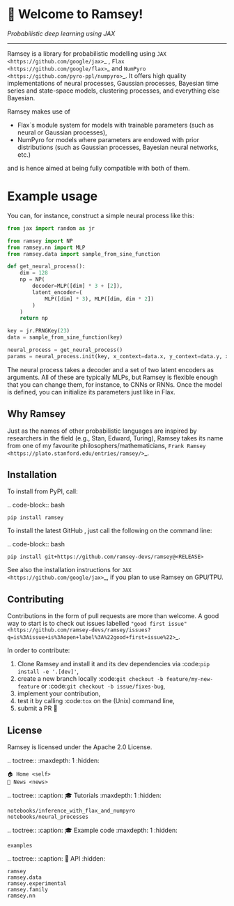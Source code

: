 # 👋 Welcome to Ramsey!

*Probabilistic deep learning using JAX*

----

Ramsey is a library for probabilistic modelling using `JAX <https://github.com/google/jax>`_ ,
`Flax <https://github.com/google/flax>`_ and `NumPyro <https://github.com/pyro-ppl/numpyro>`_.
It offers high quality implementations of neural processes, Gaussian processes, Bayesian time series and state-space models, clustering processes,
and everything else Bayesian.

Ramsey makes use of

- Flax`s module system for models with trainable parameters (such as neural or Gaussian processes),
- NumPyro for models where parameters are endowed with prior distributions (such as Gaussian processes, Bayesian neural networks, etc.)

and is hence aimed at being fully compatible with both of them.

# Example usage

You can, for instance, construct a simple neural process like this:

``` py
from jax import random as jr

from ramsey import NP
from ramsey.nn import MLP
from ramsey.data import sample_from_sine_function

def get_neural_process():
    dim = 128
    np = NP(
        decoder=MLP([dim] * 3 + [2]),
        latent_encoder=(
            MLP([dim] * 3), MLP([dim, dim * 2])
        )
    )
    return np

key = jr.PRNGKey(23)
data = sample_from_sine_function(key)

neural_process = get_neural_process()
params = neural_process.init(key, x_context=data.x, y_context=data.y, x_target=data.x)
```

The neural process takes a decoder and a set of two latent encoders as arguments. All of these are typically MLPs, but
Ramsey is flexible enough that you can change them, for instance, to CNNs or RNNs. Once the model is defined, you can initialize
its parameters just like in Flax.

Why Ramsey
----------

Just as the names of other probabilistic languages are inspired by researchers in the field
(e.g., Stan, Edward, Turing), Ramsey takes its name from one of my favourite philosophers/mathematicians,
`Frank Ramsey <https://plato.stanford.edu/entries/ramsey/>`_.

Installation
------------

To install from PyPI, call:

.. code-block:: bash

    pip install ramsey

To install the latest GitHub <RELEASE>, just call the following on the
command line:

.. code-block:: bash

    pip install git+https://github.com/ramsey-devs/ramsey@<RELEASE>

See also the installation instructions for `JAX <https://github.com/google/jax>`_, if
you plan to use Ramsey on GPU/TPU.

Contributing
------------

Contributions in the form of pull requests are more than welcome. A good way to start is to check out issues labelled
`"good first issue" <https://github.com/ramsey-devs/ramsey/issues?q=is%3Aissue+is%3Aopen+label%3A%22good+first+issue%22>`_.

In order to contribute:

1) Clone Ramsey and install it and its dev dependencies via :code:`pip install -e '.[dev]'`,
2) create a new branch locally :code:`git checkout -b feature/my-new-feature` or :code:`git checkout -b issue/fixes-bug`,
3) implement your contribution,
4) test it by calling :code:`tox` on the (Unix) command line,
5) submit a PR 🙂

License
-------

Ramsey is licensed under the Apache 2.0 License.

..  toctree::
    :maxdepth: 1
    :hidden:

    🏠 Home <self>
    📰 News <news>

..  toctree::
    :caption: 🎓 Tutorials
    :maxdepth: 1
    :hidden:

    notebooks/inference_with_flax_and_numpyro
    notebooks/neural_processes

..  toctree::
    :caption: 🎓 Example code
    :maxdepth: 1
    :hidden:

    examples

..  toctree::
    :caption: 🧱 API
    :hidden:

    ramsey
    ramsey.data
    ramsey.experimental
    ramsey.family
    ramsey.nn
